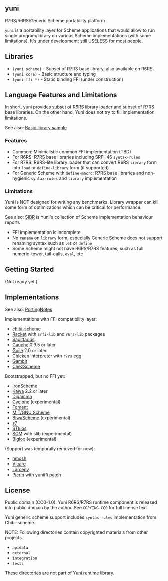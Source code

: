yuni
----

R7RS/R6RS/Generic Scheme portability platform

`yuni` is a portability layer for Scheme applications that would allow to run single program/library on various Scheme implementations (with some limitations). It's under development; still USELESS for most people.

## Libraries

 * `(yuni scheme)` - Subset of R7RS base library, also available on R6RS.
 * `(yuni core)` - Basic structure and typing
 * `(yuni ffi *)` - Static binding FFI (under construction)

## Language Features and Limitations

In short, yuni provides subset of R6RS library loader and subset of R7RS base libraries. On the other hand, Yuni does not try to fill implementation limitations.

See also: [Basic library sample](https://github.com/okuoku/yuni/tree/master/samples/hellolib)

### Features

- Common: Minimalistic common FFI implementation (TBD)
- For R6RS: R7RS base libraries including SRFI-46 `syntax-rules` 
- For R7RS: R6RS-lite library loader that can convert R6RS `library` form into `load` or `define-library` form (if supported)
- For Generic Scheme with `define-macro`: R7RS base libraries and non-hygienic `syntax-rules` and `library` implementation

### Limitations

Yuni is NOT designed for writing any benchmarks. Library wrapper can kill some form of optimizations which can be critical for performance.

See also: [SIBR][] is Yuni's collection of Scheme implementation behaviour reports

- FFI implementation is incomplete
- No `rename` on `library` form, especially Generic Scheme does not support renaming syntax such as `let` or `define`
- Some Scheme might not have R6RS/R7RS features; such as full numeric-tower, tail-calls, `eval`, etc

## Getting Started

(Not ready yet.)

## Implementations

See also: [PortingNotes][]

Implementations with FFI compatibility layer:

 * [chibi-scheme](http://synthcode.com/wiki/chibi-scheme)
 * [Racket](https://racket-lang.org/) with `srfi-lib` and `r6rs-lib` packages
 * [Sagittarius](https://bitbucket.org/ktakashi/sagittarius-scheme/wiki/Home)
 * [Gauche](http://practical-scheme.net/gauche/) 0.9.5 or later
 * [Guile](http://www.gnu.org/software/guile/) 2.0 or later
 * [Chicken](http://www.call-cc.org/) interpreter with `r7rs` egg
 * [Gambit](http://gambitscheme.org/)
 * [ChezScheme](https://github.com/cisco/ChezScheme)

Bootstrapped, but no FFI yet:

 * [IronScheme](https://github.com/leppie/IronScheme)
 * [Kawa](http://www.gnu.org/software/kawa/) 2.2 or later
 * [Digamma](https://github.com/fujita-y/digamma)
 * [Cyclone](http://justinethier.github.io/cyclone/) (experimental)
 * [Foment](https://github.com/leftmike/foment)
 * [MIT/GNU Scheme](https://www.gnu.org/software/mit-scheme/)
 * [BiwaScheme](https://github.com/biwascheme/biwascheme) (experimental)
 * [s7](https://ccrma.stanford.edu/software/snd/snd/s7.html)
 * [STklos](https://stklos.net/)
 * [SCM](http://people.csail.mit.edu/jaffer/SCM) with slib (experimental)
 * [Bigloo](http://www-sop.inria.fr/indes/fp/Bigloo/index.html) (experimental)

(Support was temporally removed for now):

 * [nmosh](https://github.com/okuoku/mosh)
 * [Vicare](http://marcomaggi.github.io/vicare.html)
 * [Larceny](http://larcenists.org/)
 * [Picrin](https://github.com/picrin-scheme/picrin) with yuniffi patch

## License

Public domain (CC0-1.0). Yuni R6RS/R7RS runtime component is released into public domain by the author. See `COPYING.CC0` for full license text.

Yuni generic scheme support includes `syntax-rules` implementation from Chibi-scheme.

NOTE: Following directories contain copyrighted materials from other projects.

 * `apidata`
 * `external`
 * `integration`
 * `tests`

These directories are not part of Yuni runtime library.


[SIBR]: https://github.com/okuoku/yuni/tree/master/doc/sibr
[PortingNotes]: https://github.com/okuoku/yuni/tree/master/doc/PortingNotes
